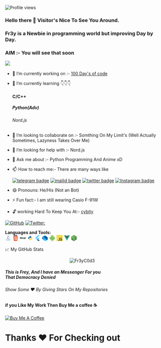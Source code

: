 ![Profile views](https://komarev.com/ghpvc/?username=fr3y&color=blue&style=flat-square&label=Profile+Views)

### Hello there 👋 Visitor's Nice To See You Around.
### Fr3y is a Newbie in programming world but improving Day by Day. 
### AIM :- You will see that soon 
<img src ="https://twitter.com/Fr3yC0d3/header_photo">

- 🔭 I’m currently working on :- [100 Day's of code](https://github.com/fr3y/100daysofcode)
- 🌱 I’m currently learning 👇👇👇 <h4>C/C++</h4><h5>Python(Adv)</h5><h6>Nord.js</h6>
- 👯 I’m looking to collaborate on :- Somthing On My Limit's (Well Actually Sometimes, Lazyness Takes Over Me)
- 🤔 I’m looking for help with :- Nord.js
- 💬 Ask me about :- Python Programming And Anime xD
- 📫 How to reach me:- There are many ways like

    [![telegram badge](https://img.shields.io/badge/Telegram-30302f?style=for-the-badge&logo=telegram)](https://t.me/cywar)
    [![mailid badge](https://img.shields.io/badge/Mail_Me-30302f?style=for-the-badge&logo=gmail)](mailto:free3y@gmail.com)
    [![twitter badge](https://img.shields.io/badge/Follow_Me-30302f?style=for-the-badge&logo=twitter)](https://twitter.com/Fr3yC0d3)
    [![Instagram badge](https://img.shields.io/badge/Follow_Me-30302f?style=for-the-badge&logo=Instagram)](https://instagram.com/Fr3yC0d3)

- 😄 Pronouns: He/His (Not an Bot)
- ⚡  Fun fact:- I am still wearing Casio F-91W 
- 🔓 working Hard To Keep You At:- [cybity](https://github.com/cybity) 

[![GitHub ](https://img.shields.io/github/followers/Fr3yC0d3?label=follow&style=social)](https://github.com/Fr3yC0d3)
[![Twitter:](https://img.shields.io/twitter/follow/Fr3yC0d3?style=social)](https://twitter.com/Fr3yC0d3)


**Languages and Tools:**  
<code><img height="20" src="https://raw.githubusercontent.com/github/explore/80688e429a7d4ef2fca1e82350fe8e3517d3494d/topics/c/c.png"></code>
<code><img height="20" src="https://raw.githubusercontent.com/github/explore/80688e429a7d4ef2fca1e82350fe8e3517d3494d/topics/html/html.png"></code>
<code><img height="20" src="https://raw.githubusercontent.com/github/explore/80688e429a7d4ef2fca1e82350fe8e3517d3494d/topics/django/django.png"></code>
<code><img height="20" src="https://raw.githubusercontent.com/github/explore/80688e429a7d4ef2fca1e82350fe8e3517d3494d/topics/python/python.png"></code>
<code><img height="20" src="https://raw.githubusercontent.com/github/explore/80688e429a7d4ef2fca1e82350fe8e3517d3494d/topics/flutter/flutter.png"></code>
<code><img height="20" src="https://raw.githubusercontent.com/github/explore/80688e429a7d4ef2fca1e82350fe8e3517d3494d/topics/dart/dart.png"></code>
<code><img height="20" src="https://raw.githubusercontent.com/github/explore/80688e429a7d4ef2fca1e82350fe8e3517d3494d/topics/android/android.png"></code>
<code><img height="20" src="https://raw.githubusercontent.com/github/explore/80688e429a7d4ef2fca1e82350fe8e3517d3494d/topics/javascript/javascript.png"></code>
<code><img height="20" src="https://raw.githubusercontent.com/github/explore/80688e429a7d4ef2fca1e82350fe8e3517d3494d/topics/vue/vue.png"></code>
<code><img height="20" src="https://raw.githubusercontent.com/github/explore/80688e429a7d4ef2fca1e82350fe8e3517d3494d/topics/nodejs/nodejs.png"></code>    

📈 My GitHub Stats

<p align="center"> <img src="https://github-readme-stats.vercel.app/api?username=Fr3yC0d3&show_icons=true&theme=chartreuse-dark" alt="Fr3yC0d3" />


<h5> This is Frey, And I have an Messenger For you <br>
 That Democracy Denied </h5>
 <h6> Show Some ❤️ By Giving Stars On My Repositories </h6>
 <H4> if you Like My Work Then Buy Me a coffee ☕</H4>
 <a href="https://www.buymeacoffee.com/fr3y" target="_blank"><img src="https://cdn.buymeacoffee.com/buttons/default-orange.png" alt="Buy Me A Coffee" height="41" width="174"></a>
<h1> Thanks ❤️ For Checking out</h1>

